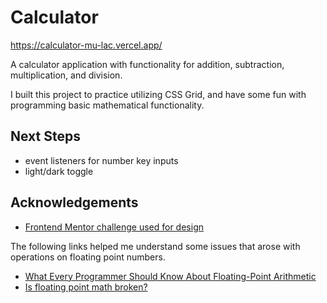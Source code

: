 # Calculator

https://calculator-mu-lac.vercel.app/

A calculator application with functionality for addition, subtraction, multiplication, and division.

I built this project to practice utilizing CSS Grid, and have some fun with programming basic mathematical functionality.

## Next Steps

 - event listeners for number key inputs
 - light/dark toggle

## Acknowledgements

 - [Frontend Mentor challenge used for design](https://www.frontendmentor.io/challenges/calculator-app-9lteq5N29)

 The following links helped me understand some issues that arose with operations on floating point numbers.

 - [What Every Programmer Should Know About Floating-Point Arithmetic](https://floating-point-gui.de/)
 - [Is floating point math broken?](https://stackoverflow.com/questions/588004/is-floating-point-math-broken)
